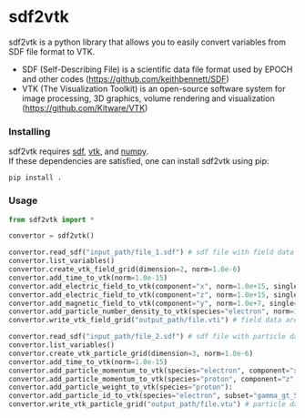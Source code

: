 # sdf2vtk

sdf2vtk is a python library that allows you to easily convert variables from SDF file format to VTK.

- SDF (Self-Describing File) is a scientific data file format used by EPOCH and other codes (https://github.com/keithbennett/SDF)
- VTK (The Visualization Toolkit) is an open-source software system for image processing, 3D graphics, volume rendering and visualization (https://github.com/Kitware/VTK)

### Installing

sdf2vtk requires [sdf](https://github.com/keithbennett/SDF_utilities), [vtk](https://github.com/Kitware/VTK), and [numpy](https://github.com/numpy/numpy).</br>
If these dependencies are satisfied, one can install sdf2vtk using pip:
```
pip install .
```
### Usage

```python
from sdf2vtk import *

convertor = sdf2vtk()

convertor.read_sdf("input_path/file_1.sdf") # sdf file with field data
convertor.list_variables()
convertor.create_vtk_field_grid(dimension=2, norm=1.0e-6)
convertor.add_time_to_vtk(norm=1.0e-15)
convertor.add_electric_field_to_vtk(component="x", norm=1.0e+15, single=True)
convertor.add_electric_field_to_vtk(component="z", norm=1.0e+15, single=True)
convertor.add_magnetic_field_to_vtk(component="y", norm=1.0e+7, single=True)
convertor.add_particle_number_density_to_vtk(species="electron", norm=1.0e+27, single=False)
convertor.write_vtk_field_grid("output_path/file.vti") # field data are converted to uniform grids (.vti format)

convertor.read_sdf("input_path/file_2.sdf") # sdf file with particle data
convertor.list_variables()
convertor.create_vtk_particle_grid(dimension=3, norm=1.0e-6)
convertor.add_time_to_vtk(norm=1.0e-15)
convertor.add_particle_momentum_to_vtk(species="electron", component="x", subset="gamma_gt_10", norm=1.0e-20, single=True)
convertor.add_particle_momentum_to_vtk(species="proton", component="z", norm=1.0e-20, single=True)
convertor.add_particle_weight_to_vtk(species="proton"):
convertor.add_particle_id_to_vtk(species="electron", subset="gamma_gt_5", single=False):
convertor.write_vtk_particle_grid("output_path/file.vtu") # particle data are converted to unstructured grids (.vtu format)
```
